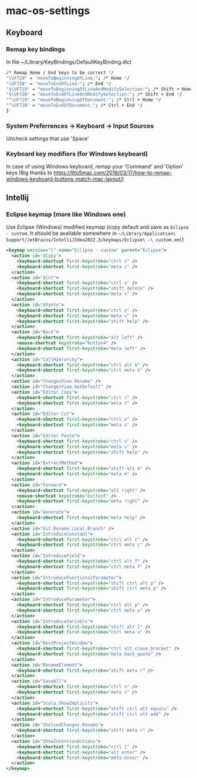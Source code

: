 # mac-os-settings

## Keyboard

### Remap key bindings
In file ~/Library/KeyBindings/DefaultKeyBinding.dict
```bash
/* Remap Home / End keys to be correct */
"\UF729" = "moveToBeginningOfLine:"; /* Home */
"\UF72B" = "moveToEndOfLine:"; /* End */
"$\UF729" = "moveToBeginningOfLineAndModifySelection:"; /* Shift + Home */
"$\UF72B" = "moveToEndOfLineAndModifySelection:"; /* Shift + End */
"^\UF729" = "moveToBeginningOfDocument:"; /* Ctrl + Home */
"^\UF72B" = "moveToEndOfDocument:"; /* Ctrl + End */
}'
```

### System Preferrences -> Keyboard -> Input Sources
Uncheck settings that use 'Space'

### Keyboard key modifiers (for Windows keyboard)
In case of using Windows keyboard, remap your 'Command' and 'Option' keys (Big thanks to https://9to5mac.com/2016/03/17/how-to-remap-windows-keyboard-buttons-match-mac-layout/)

## Intellij
### Eclipse keymap (more like Windows one)
Use Eclipse (Windows) modified keymap (copy default and save as ```Eclipse - custom```. It should be available somewhere in ```~/Library/Application\ Support/JetBrains/IntelliJIdea2022.3/keymaps/Eclipse\ -\ custom.xml```)
```xml
<keymap version="1" name="Eclipse - custom" parent="Eclipse">
  <action id="$Copy">
    <keyboard-shortcut first-keystroke="ctrl c" />
    <keyboard-shortcut first-keystroke="meta c" />
  </action>
  <action id="$Cut">
    <keyboard-shortcut first-keystroke="ctrl x" />
    <keyboard-shortcut first-keystroke="shift delete" />
    <keyboard-shortcut first-keystroke="meta x" />
  </action>
  <action id="$Paste">
    <keyboard-shortcut first-keystroke="ctrl v" />
    <keyboard-shortcut first-keystroke="meta v" />
    <keyboard-shortcut first-keystroke="shift help" />
  </action>
  <action id="Back">
    <keyboard-shortcut first-keystroke="alt left" />
    <mouse-shortcut keystroke="button4" />
    <keyboard-shortcut first-keystroke="meta left" />
  </action>
  <action id="CallHierarchy">
    <keyboard-shortcut first-keystroke="ctrl alt h" />
    <keyboard-shortcut first-keystroke="ctrl meta h" />
  </action>
  <action id="ChangesView.Rename" />
  <action id="ChangesView.SetDefault" />
  <action id="Editor Copy">
    <keyboard-shortcut first-keystroke="ctrl c" />
    <keyboard-shortcut first-keystroke="meta c" />
  </action>
  <action id="Editor Cut">
    <keyboard-shortcut first-keystroke="ctrl x" />
    <keyboard-shortcut first-keystroke="meta x" />
  </action>
  <action id="Editor Paste">
    <keyboard-shortcut first-keystroke="ctrl v" />
    <keyboard-shortcut first-keystroke="meta v" />
    <keyboard-shortcut first-keystroke="shift help" />
  </action>
  <action id="ExtractMethod">
    <keyboard-shortcut first-keystroke="shift alt m" />
    <keyboard-shortcut first-keystroke="meta m" />
  </action>
  <action id="Forward">
    <keyboard-shortcut first-keystroke="alt right" />
    <mouse-shortcut keystroke="button5" />
    <keyboard-shortcut first-keystroke="meta right" />
  </action>
  <action id="Generate">
    <keyboard-shortcut first-keystroke="meta help" />
  </action>
  <action id="Git.Rename.Local.Branch" />
  <action id="IntroduceConstant">
    <keyboard-shortcut first-keystroke="ctrl alt c" />
    <keyboard-shortcut first-keystroke="ctrl meta c" />
  </action>
  <action id="IntroduceField">
    <keyboard-shortcut first-keystroke="ctrl alt f" />
    <keyboard-shortcut first-keystroke="ctrl meta f" />
  </action>
  <action id="IntroduceFunctionalParameter">
    <keyboard-shortcut first-keystroke="shift ctrl alt p" />
    <keyboard-shortcut first-keystroke="shift ctrl meta p" />
  </action>
  <action id="IntroduceParameter">
    <keyboard-shortcut first-keystroke="ctrl alt p" />
    <keyboard-shortcut first-keystroke="ctrl meta p" />
  </action>
  <action id="IntroduceVariable">
    <keyboard-shortcut first-keystroke="shift alt l" />
    <keyboard-shortcut first-keystroke="ctrl meta v" />
  </action>
  <action id="NextProjectWindow">
    <keyboard-shortcut first-keystroke="ctrl alt close_bracket" />
    <keyboard-shortcut first-keystroke="meta back_quote" />
  </action>
  <action id="RenameElement">
    <keyboard-shortcut first-keystroke="shift meta r" />
  </action>
  <action id="SaveAll">
    <keyboard-shortcut first-keystroke="ctrl s" />
    <keyboard-shortcut first-keystroke="meta s" />
  </action>
  <action id="Scala.ShowImplicits">
    <keyboard-shortcut first-keystroke="shift ctrl alt equals" />
    <keyboard-shortcut first-keystroke="shift ctrl alt add" />
  </action>
  <action id="ShelvedChanges.Rename">
    <keyboard-shortcut first-keystroke="shift meta r" />
  </action>
  <action id="ShowIntentionActions">
    <keyboard-shortcut first-keystroke="ctrl 1" />
    <keyboard-shortcut first-keystroke="alt enter" />
    <keyboard-shortcut first-keystroke="meta enter" />
  </action>
</keymap>
```
